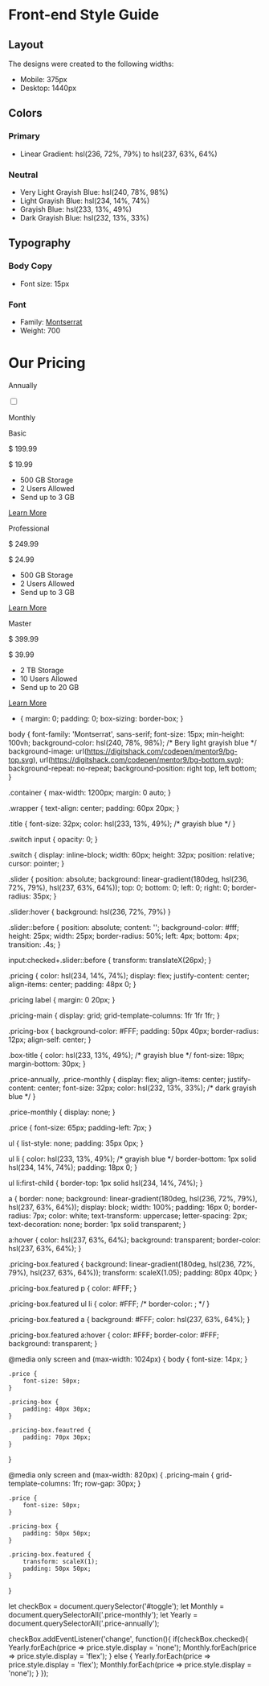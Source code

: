 # Front-end Style Guide

## Layout

The designs were created to the following widths:

- Mobile: 375px
- Desktop: 1440px

## Colors

### Primary

- Linear Gradient: hsl(236, 72%, 79%) to hsl(237, 63%, 64%)

### Neutral

- Very Light Grayish Blue: hsl(240, 78%, 98%)
- Light Grayish Blue: hsl(234, 14%, 74%)
- Grayish Blue: hsl(233, 13%, 49%)
- Dark Grayish Blue: hsl(232, 13%, 33%)

## Typography

### Body Copy

- Font size: 15px

### Font

- Family: [Montserrat](https://fonts.google.com/specimen/Montserrat)
- Weight: 700

<!-- HTML-->
 <div class="container">
    <div class="wrapper">
      <h1 class="title">Our Pricing</h1>
      <div class="pricing">
        <p>Annually</p>
        <Label class="switch">
          <input type="checkbox" name="" id="toggle">
          <span class="slider"></span>
        </Label>
        <p>Monthly</p>
      </div>
      <div class="pricing-main">
        <div class="pricing-box">
          <p class="box-title">Basic</p>
          <p class="price-annually"> &dollar; <span class="price">199.99</span></p>
          <p class="price-monthly"> &dollar; <span class="price">19.99</span></p>
          <ul>
            <li>500 GB Storage</li>
            <li>2 Users Allowed</li>
            <li>Send up to 3 GB</li>
          </ul>
          <a href="#">Learn More</a>
        </div>
        <div class="pricing-box featured">
          <p class="box-title">Professional</p>
          <p class="price-annually"> &dollar; <span class="price">249.99</span></p>
          <p class="price-monthly"> &dollar; <span class="price">24.99</span></p>
          <ul>
            <li>500 GB Storage</li>
            <li>2 Users Allowed</li>
            <li>Send up to 3 GB</li>
          </ul>
          <a href="#">Learn More</a>
        </div>
        <div class="pricing-box">
          <p class="box-title">Master</p>
          <p class="price-annually"> $ <span class="price">399.99</span></p>
          <p class="price-monthly"> $ <span class="price">39.99</span></p>
          <ul>
            <li>2 TB Storage</li>
            <li>10 Users Allowed</li>
            <li>Send up to 20 GB</li>
          </ul>
          <a href="#">Learn More</a>
        </div>
      </div>
    </div>
  </div>

  <!--CSS-->
  * {
    margin: 0;
    padding: 0;
    box-sizing: border-box;
}

body {
    font-family: 'Montserrat',
        sans-serif;
    font-size: 15px;
    min-height: 100vh;
    background-color: hsl(240, 78%, 98%);
    /* Bery light grayish blue */
    background-image: url(https://digitshack.com/codepen/mentor9/bg-top.svg),
        url(https://digitshack.com/codepen/mentor9/bg-bottom.svg);
    background-repeat: no-repeat;
    background-position: right top,
        left bottom;
}

.container {
    max-width: 1200px;
    margin: 0 auto;
}

.wrapper {
    text-align: center;
    padding: 60px 20px;
}

.title {
    font-size: 32px;
    color: hsl(233, 13%, 49%);
    /* grayish blue */
}


.switch input {
    opacity: 0;
}

.switch {
    display: inline-block;
    width: 60px;
    height: 32px;
    position: relative;
    cursor: pointer;
}

.slider {
    position: absolute;
    background: linear-gradient(180deg,
            hsl(236, 72%, 79%),
            hsl(237, 63%, 64%));
            top: 0;
            bottom: 0;
            left: 0;
            right: 0;
    border-radius: 35px;
}

.slider:hover {
    background: hsl(236, 72%, 79%)
}

.slider::before {
    position: absolute;
    content: '';
    background-color: #fff;
    height: 25px;
    width: 25px;
    border-radius: 50%;
    left: 4px;
    bottom: 4px;
    transition: .4s;
}

input:checked+.slider::before {
    transform: translateX(26px);
}

.pricing {
    color: hsl(234, 14%, 74%);
    display: flex;
    justify-content: center;
    align-items: center;
    padding: 48px 0;
}

.pricing label {
    margin: 0 20px;
}

.pricing-main {
    display: grid;
    grid-template-columns: 1fr 1fr 1fr;
}

.pricing-box {
    background-color: #FFF;
    padding: 50px 40px;
    border-radius: 12px;
    align-self: center;
}

.box-title {
    color: hsl(233, 13%, 49%);
    /* grayish blue */
    font-size: 18px;
    margin-bottom: 30px;
}

.price-annually,
.price-monthly {
    display: flex;
    align-items: center;
    justify-content: center;
    font-size: 32px;
    color: hsl(232, 13%, 33%);
    /* dark grayish blue */
}

.price-monthly {
    display: none;
}

.price {
    font-size: 65px;
    padding-left: 7px;
}

ul {
    list-style: none;
    padding: 35px 0px;
}

ul li {
    color: hsl(233, 13%, 49%);
    /* grayish blue */
    border-bottom: 1px solid hsl(234, 14%, 74%);
    padding: 18px 0;
}

ul li:first-child {
    border-top: 1px solid hsl(234, 14%, 74%);
}

a {
    border: none;
    background: linear-gradient(180deg,
            hsl(236, 72%, 79%),
            hsl(237, 63%, 64%));
    display: block;
    width: 100%;
    padding: 16px 0;
    border-radius: 7px;
    color: white;
    text-transform: uppercase;
    letter-spacing: 2px;
    text-decoration: none;
    border: 1px solid transparent;
}

a:hover {
    color: hsl(237, 63%, 64%);
    background: transparent;
    border-color: hsl(237, 63%, 64%);
}

.pricing-box.featured {
    background: linear-gradient(180deg,
            hsl(236, 72%, 79%),
            hsl(237, 63%, 64%));
    transform: scaleX(1.05);
    padding: 80px 40px;
}

.pricing-box.featured p {
    color: #FFF;
}

.pricing-box.featured ul li {
    color: #FFF;
    /* border-color: ; */
}

.pricing-box.featured a {
    background: #FFF;
    color: hsl(237, 63%, 64%);
}

.pricing-box.featured a:hover {
    color: #FFF;
    border-color: #FFF;
    background: transparent;
}

@media only screen and (max-width: 1024px) {
    body {
        font-size: 14px;
    }

    .price {
        font-size: 50px;
    }

    .pricing-box {
        padding: 40px 30px;
    }

    .pricing-box.feautred {
        padding: 70px 30px;
    }
}

@media only screen and (max-width: 820px) {
    .pricing-main {
        grid-template-columns: 1fr;
        row-gap: 30px;
    }

    .price {
        font-size: 50px;
    }

    .pricing-box {
        padding: 50px 50px;
    }

    .pricing-box.featured {
        transform: scaleX(1);
        padding: 50px 50px;
    }
}

<!--JAVASCRIPT-->
let checkBox = document.querySelector('#toggle');
let Monthly = document.querySelectorAll('.price-monthly');
let Yearly = document.querySelectorAll('.price-annually');

checkBox.addEventListener('change', function(){
    if(checkBox.checked){
         Yearly.forEach(price => price.style.display = 'none');
         Monthly.forEach(price => price.style.display = 'flex');
    } else {
       Yearly.forEach(price => price.style.display = 'flex');
         Monthly.forEach(price => price.style.display = 'none');
    }
});




